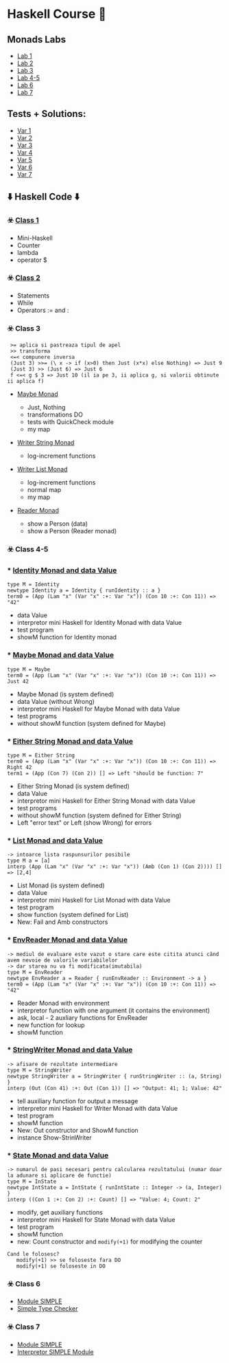 # Haskell Course :crystal_ball:
## Monads Labs

* [Lab 1](https://github.com/DimaOanaTeodora/Haskell-Monads/blob/main/lab1.pdf)
* [Lab 2](https://github.com/DimaOanaTeodora/Haskell-Monads/blob/main/lab2.pdf)
* [Lab 3](https://github.com/DimaOanaTeodora/Haskell-Monads/blob/main/lab3.pdf)
* [Lab 4-5](https://github.com/DimaOanaTeodora/Haskell-Monads/blob/main/lab4-5.pdf)
* [Lab 6](https://github.com/DimaOanaTeodora/Haskell-Monads/blob/main/lab6.pdf)
* [Lab 7](https://github.com/DimaOanaTeodora/Haskell-Monads/blob/main/lab7.pdf)

## Tests + Solutions: 

* [Var 1](https://github.com/DimaOanaTeodora/Haskell-Monads/blob/main/Colocviu1.hs)
* [Var 2](https://github.com/DimaOanaTeodora/Haskell-Monads/blob/main/Colocviu2.hs)
* [Var 3](https://github.com/DimaOanaTeodora/Haskell-Monads/blob/main/Colocviu3.hs)
* [Var 4](https://github.com/DimaOanaTeodora/Haskell-Monads/blob/main/Colocviu4.hs)
* [Var 5](https://github.com/DimaOanaTeodora/Haskell-Monads/blob/main/Colocviu5.hs)
* [Var 6](https://github.com/DimaOanaTeodora/Haskell-Monads/blob/main/Colocviu6.hs)
* [Var 7](https://github.com/DimaOanaTeodora/Haskell-Monads/blob/main/Colocviu7.hs)

## :arrow_down: Haskell Code :arrow_down:

### :biohazard: [Class 1](https://github.com/DimaOanaTeodora/Haskell-Monads/blob/main/FLP1.hs)

   - Mini-Haskell
   - Counter
   - lambda 
   - operator $
 
### :biohazard: [Class 2](https://github.com/DimaOanaTeodora/Haskell-Monads/blob/main/FLP2.hs)

   - Statements
   - While 
   - Operators := and :
 
### :biohazard: Class 3
```
 >= aplica si pastreaza tipul de apel
 >> transforma 
 <=< compunere inversa
 (Just 3) >>= (\ x -> if (x>0) then Just (x*x) else Nothing) => Just 9
 (Just 3) >> (Just 6) => Just 6
 f <=< g $ 3 => Just 10 (il ia pe 3, ii aplica g, si valorii obtinute ii aplica f)
```

  * [Maybe Monad](https://github.com/DimaOanaTeodora/Haskell-Monads/blob/main/FLP3mMaybe.hs)
  
      - Just, Nothing
      - transformations DO
      - tests with QuickCheck module
      - my map
      
  * [Writer String Monad](https://github.com/DimaOanaTeodora/Haskell-Monads/blob/main/FLP3mWriter.hs)
  
      - log-increment functions
      
  * [Writer List Monad](https://github.com/DimaOanaTeodora/Haskell-Monads/blob/main/FLP3mWriterL.hs)
  
      - log-increment functions
      - normal map
      - my map
      
  * [Reader Monad](https://github.com/DimaOanaTeodora/Haskell-Monads/blob/main/FLP3mReader.hs)
  
      - show a Person (data)
      - show a Person (Reader monad)
      
### :biohazard: Class 4-5 
  ### * [Identity Monad and data Value](https://github.com/DimaOanaTeodora/Haskell-Monads/blob/main/FLP45mIdentity.hs)
   
   ```
   type M = Identity
   newtype Identity a = Identity { runIdentity :: a }
   term0 = (App (Lam "x" (Var "x" :+: Var "x")) (Con 10 :+: Con 11)) => "42"
   ```
   - data Value 
   - interpretor mini Haskell for Identity Monad with data Value
   - test program
   - showM function for Identity monad
   
  ### * [Maybe Monad and data Value](https://github.com/DimaOanaTeodora/Haskell-Monads/blob/main/FLP45mMaybe.hs)
   
   ```
   type M = Maybe
   term0 = (App (Lam "x" (Var "x" :+: Var "x")) (Con 10 :+: Con 11)) => Just 42
   ```
   - Maybe Monad (is system defined)
   - data Value (without Wrong)
   - interpretor mini Haskell for Maybe Monad with data Value
   - test programs
   - without showM function (system defined for Maybe) 
   
  ### * [Either String Monad and data Value](https://github.com/DimaOanaTeodora/Haskell-Monads/blob/main/FLP45mEitherString.hs)
   
   ```
   type M = Either String
   term0 = (App (Lam "x" (Var "x" :+: Var "x")) (Con 10 :+: Con 11)) => Right 42
   term1 = (App (Con 7) (Con 2)) [] => Left "should be function: 7"
   ```
   - Either String Monad (is system defined)
   - data Value
   - interpretor mini Haskell for Either String Monad with data Value
   - test programs
   - without showM function (system defined for Either String)
   - Left "error text" or Left (show Wrong) for errors 
  
  ### * [List Monad and data Value](https://github.com/DimaOanaTeodora/Haskell-Monads/blob/main/FLP45mList.hs)
   
   ```
   -> intoarce lista raspunsurilor posibile
   type M a = [a]
   interp (App (Lam "x" (Var "x" :+: Var "x")) (Amb (Con 1) (Con 2)))) [] => [2,4]
   ```
   - List Monad (is system defined)
   - data Value
   - interpretor mini Haskell for List Monad with data Value
   - test program
   - show function (system defined for List) 
   - New: Fail and Amb constructors
      
  ### * [EnvReader Monad and data Value](https://github.com/DimaOanaTeodora/Haskell-Monads/blob/main/FLP45mEnvReader.hs)
   
   ```
   -> mediul de evaluare este vazut o stare care este citita atunci când avem nevoie de valorile variabilelor
   -> dar starea nu va fi modificata(imutabila)
   type M = EnvReader
   newtype EnvReader a = Reader { runEnvReader :: Environment -> a }
   term0 = (App (Lam "x" (Var "x" :+: Var "x")) (Con 10 :+: Con 11)) => "42"
   ```
   - Reader Monad with environment 
   - interpretor function with one argument (it contains the environment)
   - ask, local - 2 auxliary functions for EnvReader
   - new function for lookup
   - showM function 
 
  ### * [StringWriter Monad and data Value](https://github.com/DimaOanaTeodora/Haskell-Monads/blob/main/FLP45mStringWriter.hs)
   
   ```
   -> afisare de rezultate intermediare
   type M = StringWriter
   newtype StringWriter a = StringWriter { runStringWriter :: (a, String) }
   interp (Out (Con 41) :+: Out (Con 1)) [] => "Output: 41; 1; Value: 42"
   ```
   - tell auxiliary function for output a message 
   - interpretor mini Haskell for Writer Monad with data Value
   - test program
   - showM function 
   - New: Out constructor and ShowM function
   - instance Show-StrinWriter 
   
  ### * [State Monad and data Value](https://github.com/DimaOanaTeodora/Haskell-Monads/blob/main/FLP45mState.hs)
   
   ```
   -> numarul de pasi necesari pentru calcularea rezultatului (numar doar la adunare si aplicare de functie)
   type M = InState
   newtype IntState a = IntState { runIntState :: Integer -> (a, Integer) }
   interp ((Con 1 :+: Con 2) :+: Count) [] => "Value: 4; Count: 2"
   ```
   - modify, get auxiliary functions 
   - interpretor mini Haskell for State Monad with data Value
   - test program
   - showM function 
   - new: Count constructor and ```modify(+1)``` for modifying the counter
   ```
   Cand le folosesc?
      modify(+1) >> se foloseste fara DO
      modify(+1) se foloseste in DO
   ```
   
      
### :biohazard: Class 6

   * [Module SIMPLE](https://github.com/DimaOanaTeodora/Haskell-Monads/blob/main/FLP6SIMPLE.hs)
   * [Simple Type Checker](https://github.com/DimaOanaTeodora/Haskell-Monads/blob/main/FLP6.hs)
   
### :biohazard: Class 7

   * [Module SIMPLE](https://github.com/DimaOanaTeodora/Haskell-Monads/blob/main/FLP6SIMPLE.hs)
   * [Interpretor SIMPLE Module](https://github.com/DimaOanaTeodora/Haskell-Monads/blob/main/FLP7.hs)

